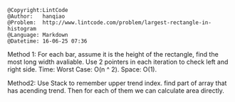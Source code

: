 ```
@Copyright:LintCode
@Author:   hanqiao
@Problem:  http://www.lintcode.com/problem/largest-rectangle-in-histogram
@Language: Markdown
@Datetime: 16-06-25 07:36
```

Method 1:
For each bar, assume it is the height of the rectangle, find the most long width avaliable. Use 2 pointers in each iteration to check left and right side.
Time: Worst Case: O(n ^ 2). Space: O(1).

Method2:
Use Stack to remember upper trend index. find part of array that has acending trend. Then for each of them we can calculate area directly.